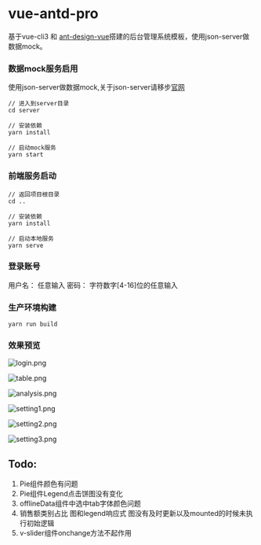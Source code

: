# vue-antd-pro
基于vue-cli3 和 [ant-design-vue](https://vue.ant.design/docs/vue/introduce/)搭建的后台管理系统模板，使用json-server做数据mock。

### 数据mock服务启用
使用json-server做数据mock,关于json-server请移步[官网](https://github.com/typicode/json-server)
```
// 进入到server目录
cd server

// 安装依赖
yarn install

// 启动mock服务
yarn start
```


### 前端服务启动
```
// 返回项目根目录
cd ..

// 安装依赖
yarn install

// 启动本地服务
yarn serve
```

### 登录账号
用户名： 任意输入
密码： 字符数字[4-16]位的任意输入

### 生产环境构建
```
yarn run build
```

### 效果预览
![login.png](https://upload-images.jianshu.io/upload_images/1918644-b25648a03fb53583.png?imageMogr2/auto-orient/strip%7CimageView2/2/w/1240)

![table.png](https://upload-images.jianshu.io/upload_images/1918644-af6a0349ccedba08.png?imageMogr2/auto-orient/strip%7CimageView2/2/w/1240)

![analysis.png](https://upload-images.jianshu.io/upload_images/1918644-52e3b8100691eaf9.png?imageMogr2/auto-orient/strip%7CimageView2/2/w/1240)

![setting1.png](https://upload-images.jianshu.io/upload_images/1918644-7a0d2234517ab788.png?imageMogr2/auto-orient/strip%7CimageView2/2/w/1240)

![setting2.png](https://upload-images.jianshu.io/upload_images/1918644-d460e843cb86ab41.png?imageMogr2/auto-orient/strip%7CimageView2/2/w/1240)

![setting3.png](https://upload-images.jianshu.io/upload_images/1918644-2f29223b39adb363.png?imageMogr2/auto-orient/strip%7CimageView2/2/w/1240)

##  Todo:
1.  Pie组件颜色有问题
2.  Pie组件Legend点击饼图没有变化
3.  offlineData组件中选中tab字体颜色问题
5.  销售额类别占比 图和legend响应式 图没有及时更新以及mounted的时候未执行初始逻辑
6.  v-slider组件onchange方法不起作用
